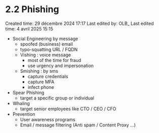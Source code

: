 # 2.2 Phishing

Created time: 29 décembre 2024 17:17
Last edited by: OLB_
Last edited time: 4 avril 2025 15:15

- Social Engineering by message
    - spoofed (business) email
    - typo-squatting URL / FQDN
    - Vishing : voice message
        - most of the time for fraud
        - use urgency and impersonation
    - Smishing : by sms
        - capture credentials
        - capture MFA
        - infect phone
- Spear Phishing
    - target a specific group or individual
- Whaling
    - target senior employees like CTO / CEO / CFO
- Prevention
    - User awareness programs
    - Email / message filtering (Anti spam / Content Proxy …)